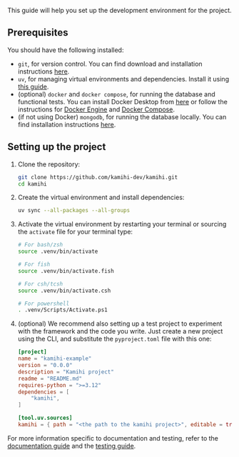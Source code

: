 This guide will help you set up the development environment for the project.

## Prerequisites

You should have the following installed:

- `git`, for version control. You can find download and installation instructions [here](https://git-scm.com/downloads).
- `uv`, for managing virtual environments and dependencies. Install it using [this guide](https://docs.astral.sh/uv/getting-started/installation/).
- (optional) `docker` and `docker compose`, for running the database and functional tests. You can install Docker Desktop from [here](https://docs.docker.com/desktop/) or follow the instructions for [Docker Engine](https://docs.docker.com/engine/install/) and [Docker Compose](https://docs.docker.com/compose/install/).
- (if not using Docker) `mongodb`, for running the database locally. You can find installation instructions [here](https://www.mongodb.com/docs/manual/installation/).

## Setting up the project

1. Clone the repository:
    ```bash
    git clone https://github.com/kamihi-dev/kamihi.git
    cd kamihi
    ```
2. Create the virtual environment and install dependencies:
    ```bash
    uv sync --all-packages --all-groups
    ```
3. Activate the virtual environment by restarting your terminal or sourcing the `activate` file for your terminal type:
    ```bash
    # For bash/zsh
    source .venv/bin/activate

    # For fish
    source .venv/bin/activate.fish

    # For csh/tcsh
    source .venv/bin/activate.csh

    # For powershell
    . .venv/Scripts/Activate.ps1
    ```
4. (optional) We recommend also setting up a test project to experiment with the framework and the code you write. Just create a new project using the CLI, and substitute the `pyproject.toml` file with this one:
    ```toml
    [project]
    name = "kamihi-example"
    version = "0.0.0"
    description = "Kamihi project"
    readme = "README.md"
    requires-python = ">=3.12"
    dependencies = [
        "kamihi",
    ]

    [tool.uv.sources]
    kamihi = { path = "<the path to the kamihi project>", editable = true }
    ```

For more information specific to documentation and testing, refer to the [documentation guide](documentation.md) and the [testing guide](testing.md).
